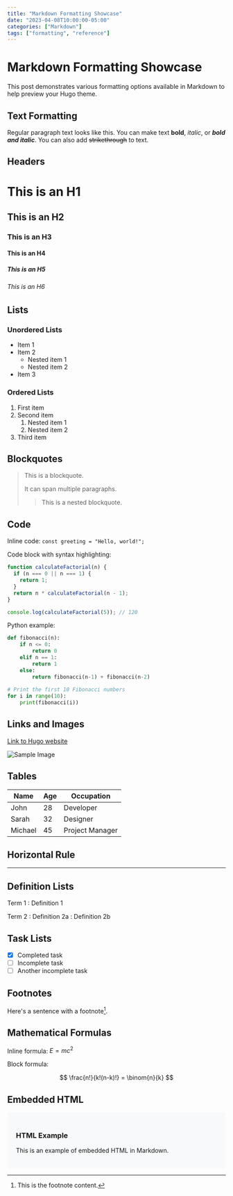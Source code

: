 ```yaml
---
title: "Markdown Formatting Showcase"
date: "2023-04-08T10:00:00-05:00"
categories: ["Markdown"]
tags: ["formatting", "reference"]
---
```


# Markdown Formatting Showcase

This post demonstrates various formatting options available in Markdown to help preview your Hugo theme.

## Text Formatting

Regular paragraph text looks like this. You can make text **bold**, *italic*, or ***bold and italic***. You can also add ~~strikethrough~~ to text.

## Headers

# This is an H1
## This is an H2
### This is an H3
#### This is an H4
##### This is an H5
###### This is an H6

## Lists

### Unordered Lists

* Item 1
* Item 2
  * Nested item 1
  * Nested item 2
* Item 3

### Ordered Lists

1. First item
2. Second item
   1. Nested item 1
   2. Nested item 2
3. Third item

## Blockquotes

> This is a blockquote.
> 
> It can span multiple paragraphs.
>
> > This is a nested blockquote.

## Code

Inline code: `const greeting = "Hello, world!";`

Code block with syntax highlighting:

```javascript
function calculateFactorial(n) {
  if (n === 0 || n === 1) {
    return 1;
  }
  return n * calculateFactorial(n - 1);
}

console.log(calculateFactorial(5)); // 120
```

Python example:

```python
def fibonacci(n):
    if n <= 0:
        return 0
    elif n == 1:
        return 1
    else:
        return fibonacci(n-1) + fibonacci(n-2)
        
# Print the first 10 Fibonacci numbers
for i in range(10):
    print(fibonacci(i))
```

## Links and Images

[Link to Hugo website](https://gohugo.io/)

![Sample Image](https://example.com/sample-image.jpg)

## Tables

| Name    | Age | Occupation     |
|---------|-----|----------------|
| John    | 28  | Developer      |
| Sarah   | 32  | Designer       |
| Michael | 45  | Project Manager|

## Horizontal Rule

---

## Definition Lists

Term 1
: Definition 1

Term 2
: Definition 2a
: Definition 2b

## Task Lists

- [x] Completed task
- [ ] Incomplete task
- [ ] Another incomplete task

## Footnotes

Here's a sentence with a footnote[^1].

[^1]: This is the footnote content.

## Mathematical Formulas

Inline formula: $E = mc^2$

Block formula:

$$
\frac{n!}{k!(n-k)!} = \binom{n}{k}
$$

## Embedded HTML

<div style="padding: 20px; background-color: #f8f9fa; border-radius: 5px;">
  <h3>HTML Example</h3>
  <p>This is an example of embedded HTML in Markdown.</p>
</div>
